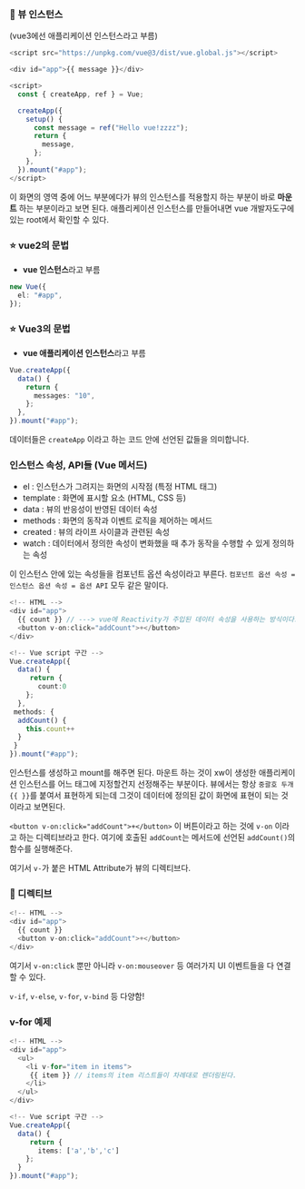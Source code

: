 ### 📝 뷰 인스턴스

(vue3에선 애플리케이션 인스턴스라고 부름)

```ts
<script src="https://unpkg.com/vue@3/dist/vue.global.js"></script>

<div id="app">{{ message }}</div>

<script>
  const { createApp, ref } = Vue;

  createApp({
    setup() {
      const message = ref("Hello vue!zzzz");
      return {
        message,
      };
    },
  }).mount("#app");
</script>
```

이 화면의 영역 중에 어느 부분에다가 뷰의 인스턴스를 적용할지 하는 부분이 바로 **마운트** 하는 부분이라고 보면 된다.
애플리케이션 인스턴스를 만들어내면 vue 개발자도구에 있는 root에서 확인할 수 있다.

### ⭐️ vue2의 문법

- **vue 인스턴스**라고 부름

```ts
new Vue({
  el: "#app",
});
```

### ⭐️ Vue3의 문법

- **vue 애플리케이션 인스턴스**라고 부름

```ts
Vue.createApp({
  data() {
    return {
      messages: "10",
    };
  },
}).mount("#app");
```

데이터들은 `createApp` 이라고 하는 코드 안에 선언된 값들을 의미합니다.

### 인스턴스 속성, API들 (Vue 메서드)

- el : 인스턴스가 그려지는 화면의 시작점 (특정 HTML 태그)
- template : 화면에 표시할 요소 (HTML, CSS 등)
- data : 뷰의 반응성이 반영된 데이터 속성
- methods : 화면의 동작과 이벤트 로직을 제어하는 메서드
- created : 뷰의 라이프 사이클과 관련된 속성
- watch : 데이터에서 정의한 속성이 변화했을 때 추가 동작을 수행할 수 있게 정의하는 속성

이 인스턴스 안에 있는 속성들을 컴포넌트 옵션 속성이라고 부른다.
`컴포넌트 옵션 속성 = 인스턴스 옵션 속성 = 옵션 API` 모두 같은 말이다.

```ts
<!-- HTML -->
<div id="app">
  {{ count }} // ---> vue에 Reactivity가 주입된 데이터 속성을 사용하는 방식이다.
  <button v-on:click="addCount">+</button>
</div>

<!-- Vue script 구간 -->
Vue.createApp({
  data() {
     return {
       count:0
    };
  },
 methods: {
  addCount() {
    this.count++
  }
 }
}).mount("#app");
```

인스턴스를 생성하고 mount를 해주면 된다. 마운트 하는 것이 xw이 생성한 애플리케이션 인스턴스를 어느 태그에 지정할건지 선정해주는 부분이다.
뷰에서는 항상 `중괄호 두개 {{ }}`를 붙여서 표현하게 되는데 그것이 데이터에 정의된 값이 화면에 표현이 되는 것이라고 보면된다.

`<button v-on:click="addCount">+</button>` 이 버튼이라고 하는 것에 `v-on` 이라고 하는 디렉티브라고 한다. 여기에 호출된 `addCount`는 메서드에 선언된 `addCount()`의 함수를 실행해준다.

여기서 `v-`가 붙은 HTML Attribute가 뷰의 디렉티브다.

### 💝 디렉티브

```ts
<!-- HTML -->
<div id="app">
  {{ count }}
  <button v-on:click="addCount">+</button>
</div>
```

여기서 `v-on:click` 뿐만 아니라 `v-on:mouseover` 등 여러가지 UI 이벤트들을 다 연결할 수 있다.

`v-if`, `v-else`, `v-for`, `v-bind` 등 다양함!

### v-for 예제

```ts
<!-- HTML -->
<div id="app">
  <ul>
    <li v-for="item in items">
     {{ item }} // items의 item 리스트들이 차례대로 렌더링된다.
    </li>
  </ul>
</div>

<!-- Vue script 구간 -->
Vue.createApp({
  data() {
     return {
       items: ['a','b','c']
    };
  }
}).mount("#app");
```
